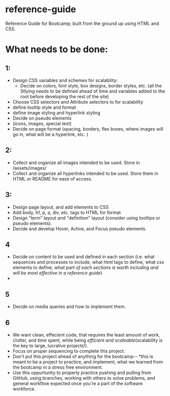 # reference-guide
Reference Guide for Bootcamp; built from the ground up using HTML and CSS.

# What needs to be done:
## 1:
- Design CSS variables and schemes for scalability:
    - Decide on colors, font style, box designs, border styles, etc. (all the Stlying needs to be defined ahead of time and variables added to the root before developing the rest of the site)
- Choose CSS selectors and Attribute selectors to for scalability
 - define tooltip style and format
 - define image styling and hyperlink styling
- Decide on pseudo elements
 - (icons, images, special text)
- Decide on page format (spacing, borders, flex boxes, where images will go in, what will be a hyperlink, etc. )
## 2:

- Collect and organize all images intended to be used. Store in /assets/images/
 - Collect and organize all hyperlinks intended to be used. Store them in HTML or README for ease of access.
 
## 3:
- Design page layout, and add elements to CSS
- Add body, h1, p, a, div, etc. tags to HTML for format
- Design "term" layout and "definition" layout (consider using tooltips or pseudo elements).
- Decide and develop Hover, Active, and Focus pseudo elements.

## 4
- Decide on content to be used and defined in each section (i.e. what sequences and processes to include, what html tags to define, what css elements to define, *what part of each sections is worth including and will be most effective in a reference guide*)
- 

## 5
- Decide on media queries and how to implement them.

## 6
- We want clean, effecient code, that requires the least amount of work, clutter, and time spent, while being *efficient and scaleable*(scalability is the key to large, lucrative projects!). 
- Focus on proper sequencing to complete this project.
- Don't put this project ahead of anything for the bootcamp-- *this is meant to be a project to practice, and implement, what we learned from the bootcamp in a stress free environment.
- Use this oppurtunity to properly practice pushing and pulling from GitHub, using branches, working with others to solve problems, and general workflow expected once you're a part of the software workforce.